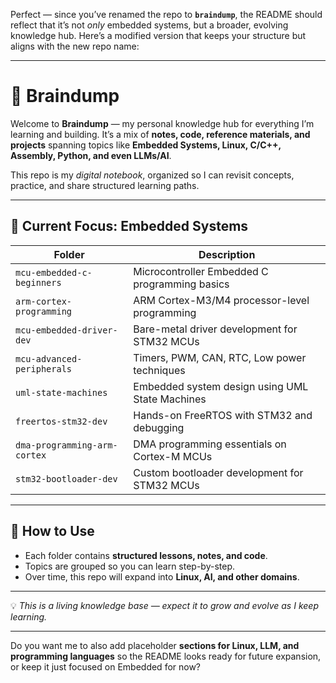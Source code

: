 Perfect — since you’ve renamed the repo to **`braindump`**, the README should reflect that it’s not *only* embedded systems, but a broader, evolving knowledge hub. Here’s a modified version that keeps your structure but aligns with the new repo name:

---

# 🧠 Braindump

Welcome to **Braindump** — my personal knowledge hub for everything I’m learning and building.
It’s a mix of **notes, code, reference materials, and projects** spanning topics like **Embedded Systems, Linux, C/C++, Assembly, Python, and even LLMs/AI**.

This repo is my *digital notebook*, organized so I can revisit concepts, practice, and share structured learning paths.

---

## 📂 Current Focus: Embedded Systems

| Folder                       | Description                                     |
| ---------------------------- | ----------------------------------------------- |
| `mcu-embedded-c-beginners`   | Microcontroller Embedded C programming basics   |
| `arm-cortex-programming`     | ARM Cortex-M3/M4 processor-level programming    |
| `mcu-embedded-driver-dev`    | Bare-metal driver development for STM32 MCUs    |
| `mcu-advanced-peripherals`   | Timers, PWM, CAN, RTC, Low power techniques     |
| `uml-state-machines`         | Embedded system design using UML State Machines |
| `freertos-stm32-dev`         | Hands-on FreeRTOS with STM32 and debugging      |
| `dma-programming-arm-cortex` | DMA programming essentials on Cortex-M MCUs     |
| `stm32-bootloader-dev`       | Custom bootloader development for STM32 MCUs    |

---

## 🚀 How to Use

* Each folder contains **structured lessons, notes, and code**.
* Topics are grouped so you can learn step-by-step.
* Over time, this repo will expand into **Linux, AI, and other domains**.

---

💡 *This is a living knowledge base — expect it to grow and evolve as I keep learning.*

---

Do you want me to also add placeholder **sections for Linux, LLM, and programming languages** so the README looks ready for future expansion, or keep it just focused on Embedded for now?
